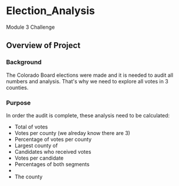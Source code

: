 # Election_Analysis
Module 3 Challenge
## Overview of Project
### Background
The Colorado Board elections were made and it is needed to audit all numbers and analysis. That's why we need to explore all votes in 3 counties.
### Purpose
In order the audit is complete, these analysis need to be calculated:

- Total of votes
- Votes per county (we alreday know there are 3)
- Percentage of votes per county
- Largest county of 
- Candidates who received votes
- Votes per candidate
- Percentages of both segments
- 
- The county
